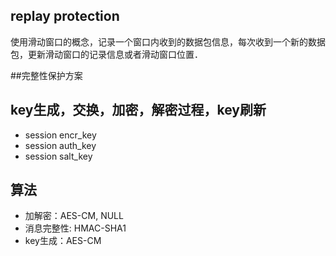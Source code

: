 ## replay protection
使用滑动窗口的概念，记录一个窗口内收到的数据包信息，每次收到一个新的数据包，更新滑动窗口的记录信息或者滑动窗口位置．

##完整性保护方案


## key生成，交换，加密，解密过程，key刷新
- session encr_key
- session auth_key
- session salt_key

## 算法
- 加解密：AES-CM, NULL
- 消息完整性: HMAC-SHA1
- key生成：AES-CM


